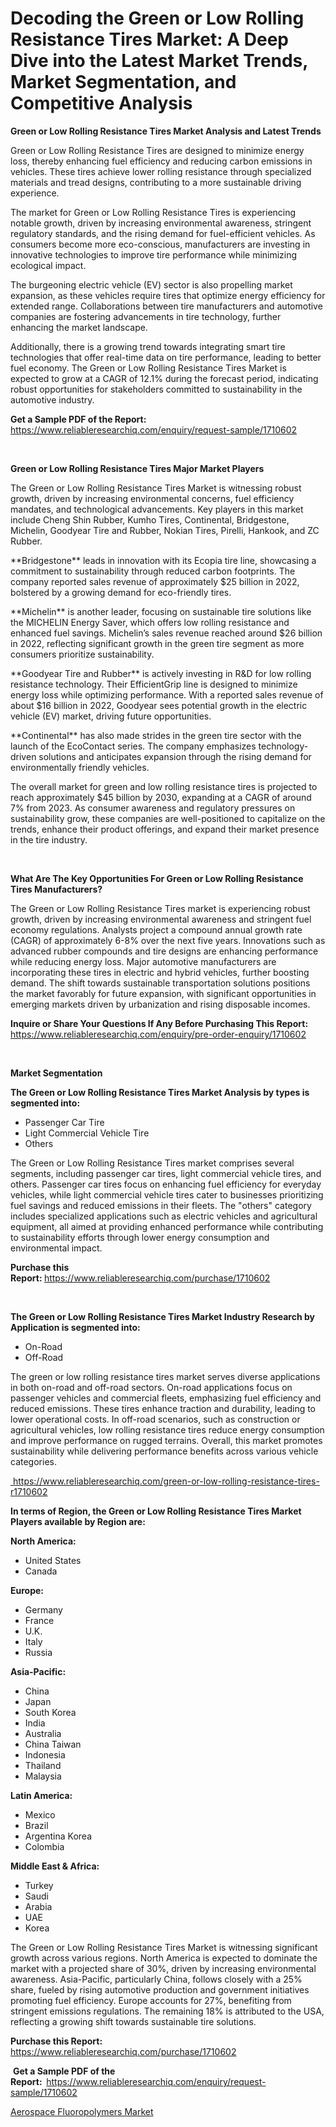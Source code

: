 <p><h1>Decoding the Green or Low Rolling Resistance Tires Market: A Deep Dive into the Latest Market Trends, Market Segmentation, and Competitive Analysis</h1></p><p><strong>Green or Low Rolling Resistance Tires Market Analysis and Latest Trends</strong></p>
<p><p>Green or Low Rolling Resistance Tires are designed to minimize energy loss, thereby enhancing fuel efficiency and reducing carbon emissions in vehicles. These tires achieve lower rolling resistance through specialized materials and tread designs, contributing to a more sustainable driving experience.</p><p>The market for Green or Low Rolling Resistance Tires is experiencing notable growth, driven by increasing environmental awareness, stringent regulatory standards, and the rising demand for fuel-efficient vehicles. As consumers become more eco-conscious, manufacturers are investing in innovative technologies to improve tire performance while minimizing ecological impact.</p><p>The burgeoning electric vehicle (EV) sector is also propelling market expansion, as these vehicles require tires that optimize energy efficiency for extended range. Collaborations between tire manufacturers and automotive companies are fostering advancements in tire technology, further enhancing the market landscape.</p><p>Additionally, there is a growing trend towards integrating smart tire technologies that offer real-time data on tire performance, leading to better fuel economy. The Green or Low Rolling Resistance Tires Market is expected to grow at a CAGR of 12.1% during the forecast period, indicating robust opportunities for stakeholders committed to sustainability in the automotive industry.</p></p>
<p><strong>Get a Sample PDF of the Report:&nbsp;</strong> <a href="https://www.reliableresearchiq.com/enquiry/request-sample/1710602?utm_campaign=3381&utm_medium=2&utm_source=Github&utm_content=ia&utm_term=27032025&utm_id=green-or-low-rolling-resistance-tires">https://www.reliableresearchiq.com/enquiry/request-sample/1710602</a></p>
<p>&nbsp;</p>
<p><strong>Green or Low Rolling Resistance Tires Major Market Players</strong></p>
<p><p>The Green or Low Rolling Resistance Tires Market is witnessing robust growth, driven by increasing environmental concerns, fuel efficiency mandates, and technological advancements. Key players in this market include Cheng Shin Rubber, Kumho Tires, Continental, Bridgestone, Michelin, Goodyear Tire and Rubber, Nokian Tires, Pirelli, Hankook, and ZC Rubber.</p><p>**Bridgestone** leads in innovation with its Ecopia tire line, showcasing a commitment to sustainability through reduced carbon footprints. The company reported sales revenue of approximately $25 billion in 2022, bolstered by a growing demand for eco-friendly tires.</p><p>**Michelin** is another leader, focusing on sustainable tire solutions like the MICHELIN Energy Saver, which offers low rolling resistance and enhanced fuel savings. Michelin’s sales revenue reached around $26 billion in 2022, reflecting significant growth in the green tire segment as more consumers prioritize sustainability.</p><p>**Goodyear Tire and Rubber** is actively investing in R&D for low rolling resistance technology. Their EfficientGrip line is designed to minimize energy loss while optimizing performance. With a reported sales revenue of about $16 billion in 2022, Goodyear sees potential growth in the electric vehicle (EV) market, driving future opportunities.</p><p>**Continental** has also made strides in the green tire sector with the launch of the EcoContact series. The company emphasizes technology-driven solutions and anticipates expansion through the rising demand for environmentally friendly vehicles.</p><p>The overall market for green and low rolling resistance tires is projected to reach approximately $45 billion by 2030, expanding at a CAGR of around 7% from 2023. As consumer awareness and regulatory pressures on sustainability grow, these companies are well-positioned to capitalize on the trends, enhance their product offerings, and expand their market presence in the tire industry.</p></p>
<p>&nbsp;</p>
<p><strong>What Are The Key Opportunities For Green or Low Rolling Resistance Tires Manufacturers?</strong></p>
<p><p>The Green or Low Rolling Resistance Tires market is experiencing robust growth, driven by increasing environmental awareness and stringent fuel economy regulations. Analysts project a compound annual growth rate (CAGR) of approximately 6-8% over the next five years. Innovations such as advanced rubber compounds and tire designs are enhancing performance while reducing energy loss. Major automotive manufacturers are incorporating these tires in electric and hybrid vehicles, further boosting demand. The shift towards sustainable transportation solutions positions the market favorably for future expansion, with significant opportunities in emerging markets driven by urbanization and rising disposable incomes.</p></p>
<p><strong>Inquire or Share Your Questions If Any Before Purchasing This Report:</strong> <a href="https://www.reliableresearchiq.com/enquiry/pre-order-enquiry/1710602?utm_campaign=3381&utm_medium=2&utm_source=Github&utm_content=ia&utm_term=27032025&utm_id=green-or-low-rolling-resistance-tires">https://www.reliableresearchiq.com/enquiry/pre-order-enquiry/1710602</a></p>
<p>&nbsp;</p>
<p><strong>Market Segmentation</strong></p>
<p><strong>The Green or Low Rolling Resistance Tires Market Analysis by types is segmented into:</strong></p>
<p><ul><li>Passenger Car Tire</li><li>Light Commercial Vehicle Tire</li><li>Others</li></ul></p>
<p><p>The Green or Low Rolling Resistance Tires market comprises several segments, including passenger car tires, light commercial vehicle tires, and others. Passenger car tires focus on enhancing fuel efficiency for everyday vehicles, while light commercial vehicle tires cater to businesses prioritizing fuel savings and reduced emissions in their fleets. The "others" category includes specialized applications such as electric vehicles and agricultural equipment, all aimed at providing enhanced performance while contributing to sustainability efforts through lower energy consumption and environmental impact.</p></p>
<p><strong>Purchase this Report:&nbsp;</strong><a href="https://www.reliableresearchiq.com/purchase/1710602?utm_campaign=3381&utm_medium=2&utm_source=Github&utm_content=ia&utm_term=27032025&utm_id=green-or-low-rolling-resistance-tires">https://www.reliableresearchiq.com/purchase/1710602</a></p>
<p>&nbsp;</p>
<p><strong>The Green or Low Rolling Resistance Tires Market Industry Research by Application is segmented into:</strong></p>
<p><ul><li>On-Road</li><li>Off-Road</li></ul></p>
<p><p>The green or low rolling resistance tires market serves diverse applications in both on-road and off-road sectors. On-road applications focus on passenger vehicles and commercial fleets, emphasizing fuel efficiency and reduced emissions. These tires enhance traction and durability, leading to lower operational costs. In off-road scenarios, such as construction or agricultural vehicles, low rolling resistance tires reduce energy consumption and improve performance on rugged terrains. Overall, this market promotes sustainability while delivering performance benefits across various vehicle categories.</p></p>
<p><a href="https://www.reliableresearchiq.com/green-or-low-rolling-resistance-tires-r1710602?utm_campaign=3381&utm_medium=2&utm_source=Github&utm_content=ia&utm_term=27032025&utm_id=green-or-low-rolling-resistance-tires">&nbsp;https://www.reliableresearchiq.com/green-or-low-rolling-resistance-tires-r1710602</a></p>
<p><strong>In terms of Region, the Green or Low Rolling Resistance Tires Market Players available by Region are:</strong></p>
<p>
    <p> <strong> North America: </strong>
        <ul>
            <li>United States</li>
            <li>Canada</li>
        </ul>
        </p> 
    <p> <strong> Europe: </strong>
        <ul>
            <li>Germany</li>
            <li>France</li>
            <li>U.K.</li>
            <li>Italy</li>
            <li>Russia</li>
        </ul>
        </p> 
    <p> <strong> Asia-Pacific: </strong>
        <ul>
            <li>China</li>
            <li>Japan</li>
            <li>South Korea</li>
            <li>India</li>
            <li>Australia</li>
            <li>China Taiwan</li>
            <li>Indonesia</li>
            <li>Thailand</li>
            <li>Malaysia</li>
        </ul>
        </p> 
    <p> <strong> Latin America: </strong>
        <ul>
            <li>Mexico</li>
            <li>Brazil</li>
            <li>Argentina Korea</li>
            <li>Colombia</li>
        </ul>
        </p> 
    <p> <strong> Middle East & Africa: </strong>
        <ul>
            <li>Turkey</li>
            <li>Saudi</li>
            <li>Arabia</li>
            <li>UAE</li>
            <li>Korea</li>
        </ul>
    </p>
    </p>
<p><p>The Green or Low Rolling Resistance Tires Market is witnessing significant growth across various regions. North America is expected to dominate the market with a projected share of 30%, driven by increasing environmental awareness. Asia-Pacific, particularly China, follows closely with a 25% share, fueled by rising automotive production and government initiatives promoting fuel efficiency. Europe accounts for 27%, benefiting from stringent emissions regulations. The remaining 18% is attributed to the USA, reflecting a growing shift towards sustainable tire solutions.</p></p>
<p><strong>Purchase this Report: </strong><a href="https://www.reliableresearchiq.com/purchase/1710602?utm_campaign=3381&utm_medium=2&utm_source=Github&utm_content=ia&utm_term=27032025&utm_id=green-or-low-rolling-resistance-tires">https://www.reliableresearchiq.com/purchase/1710602</a></p>
<p>&nbsp;<strong>Get a Sample PDF of the Report:&nbsp;&nbsp;</strong><a href="https://www.reliableresearchiq.com/enquiry/request-sample/1710602?utm_campaign=3381&utm_medium=2&utm_source=Github&utm_content=ia&utm_term=27032025&utm_id=green-or-low-rolling-resistance-tires">https://www.reliableresearchiq.com/enquiry/request-sample/1710602</a></p>
<p><strong></strong></p>
<p><p><a href="https://github.com/janotjuljo/Market-Research-Report-List-1/blob/main/aerospace-fluoropolymers-market.md?utm_campaign=3381&utm_medium=2&utm_source=Github&utm_content=ia&utm_term=27032025&utm_id=green-or-low-rolling-resistance-tires">Aerospace Fluoropolymers Market</a></p></p>